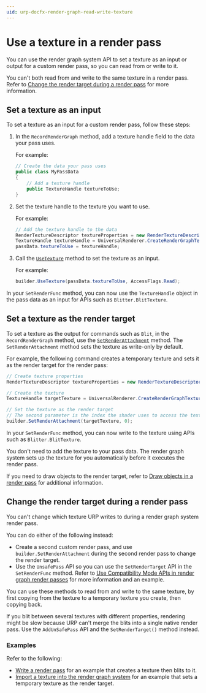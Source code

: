 ```yaml
---
uid: urp-docfx-render-graph-read-write-texture
---
```

# Use a texture in a render pass

You can use the render graph system API to set a texture as an input or output for a custom render pass, so you can read from or write to it.

You can't both read from and write to the same texture in a render pass. Refer to [Change the render target during a render pass](#change-the-render-target-during-a-pass) for more information.

## Set a texture as an input

To set a texture as an input for a custom render pass, follow these steps:

1. In the `RecordRenderGraph` method, add a texture handle field to the data your pass uses.

    For example:

    ```csharp
    // Create the data your pass uses
    public class MyPassData
    {
        // Add a texture handle
        public TextureHandle textureToUse;
    }
    ```

2. Set the texture handle to the texture you want to use.

    For example:

    ```csharp
    // Add the texture handle to the data
    RenderTextureDescriptor textureProperties = new RenderTextureDescriptor(Screen.width, Screen.height, RenderTextureFormat.Default, 0);
    TextureHandle textureHandle = UniversalRenderer.CreateRenderGraphTexture(renderGraph, textureProperties, "My texture", false);
    passData.textureToUse = textureHandle;
    ```

2. Call the [`UseTexture`](https://docs.unity3d.com/Packages/com.unity.render-pipelines.core@17.0/api/UnityEngine.Rendering.RenderGraphModule.IBaseRenderGraphBuilder.html#UnityEngine_Rendering_RenderGraphModule_IBaseRenderGraphBuilder_UseTexture_UnityEngine_Rendering_RenderGraphModule_TextureHandle__UnityEngine_Rendering_RenderGraphModule_AccessFlags_) method to set the texture as an input.

    For example:

    ```csharp
    builder.UseTexture(passData.textureToUse, AccessFlags.Read);
    ```

In your `SetRenderFunc` method, you can now use the `TextureHandle` object in the pass data as an input for APIs such as `Blitter.BlitTexture`. 

## Set a texture as the render target

To set a texture as the output for commands such as `Blit`, in the `RecordRenderGraph` method, use the [`SetRenderAttachment`](https://docs.unity3d.com/Packages/com.unity.render-pipelines.core@17.0/api/UnityEngine.Rendering.RenderGraphModule.IRasterRenderGraphBuilder.html#UnityEngine_Rendering_RenderGraphModule_IRasterRenderGraphBuilder_SetRenderAttachment_UnityEngine_Rendering_RenderGraphModule_TextureHandle_System_Int32_UnityEngine_Rendering_RenderGraphModule_AccessFlags_) method. The `SetRenderAttachment` method sets the texture as write-only by default.

For example, the following command creates a temporary texture and sets it as the render target for the render pass:

```csharp
// Create texture properties
RenderTextureDescriptor textureProperties = new RenderTextureDescriptor(Screen.width, Screen.height, RenderTextureFormat.Default, 0);

// Create the texture
TextureHandle targetTexture = UniversalRenderer.CreateRenderGraphTexture(renderGraph, textureProperties, "My texture", false);

// Set the texture as the render target
// The second parameter is the index the shader uses to access the texture
builder.SetRenderAttachment(targetTexture, 0);
```

In your `SetRenderFunc` method, you can now write to the texture using APIs such as `Blitter.BlitTexture`. 

You don't need to add the texture to your pass data. The render graph system sets up the texture for you automatically before it executes the render pass.

If you need to draw objects to the render target, refer to [Draw objects in a render pass](render-graph-draw-objects-in-a-pass.md) for additional information.


## Change the render target during a render pass

You can't change which texture URP writes to during a render graph system render pass.

You can do either of the following instead:

- Create a second custom render pass, and use `builder.SetRenderAttachment` during the second render pass to change the render target.
- Use the `UnsafePass` API so you can use the `SetRenderTarget` API in the `SetRenderFunc` method. Refer to [Use Compatibility Mode APIs in render graph render passes](render-graph-unsafe-pass.md) for more information and an example.

You can use these methods to read from and write to the same texture, by first copying from the texture to a temporary texture you create, then copying back.

If you blit between several textures with different properties, rendering might be slow because URP can't merge the blits into a single native render pass. Use the `AddUnSafePass` API and the `SetRenderTarget()` method instead.

### Examples

Refer to the following:

- [Write a render pass](render-graph-write-render-pass.md) for an example that creates a texture then blits to it.
- [Import a texture into the render graph system](render-graph-import-a-texture.md) for an example that sets a temporary texture as the render target.

